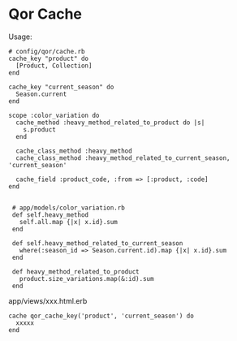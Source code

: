 Qor Cache
=========

Usage:

    # config/qor/cache.rb
    cache_key "product" do
      [Product, Collection]
    end

    cache_key "current_season" do
      Season.current
    end

    scope :color_variation do
      cache_method :heavy_method_related_to_product do |s|
        s.product
      end

      cache_class_method :heavy_method
      cache_class_method :heavy_method_related_to_current_season, 'current_season'

      cache_field :product_code, :from => [:product, :code]
    end


     # app/models/color_variation.rb
     def self.heavy_method
       self.all.map {|x| x.id}.sum
     end

     def self.heavy_method_related_to_current_season
       where(:season_id => Season.current.id).map {|x| x.id}.sum
     end

     def heavy_method_related_to_product
       product.size_variations.map(&:id).sum
     end

  app/views/xxx.html.erb

    cache qor_cache_key('product', 'current_season') do
      xxxxx
    end
